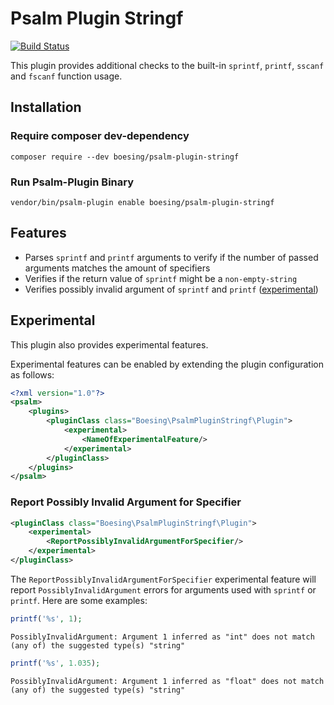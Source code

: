 # Psalm Plugin Stringf

[![Build Status](https://github.com/boesing/psalm-plugin-stringf/actions/workflows/continous-integration.yml/badge.svg)](https://github.com/boesing/psalm-plugin-stringf/actions/workflows/continous-integration.yml)

This plugin provides additional checks to the built-in `sprintf`, `printf`, `sscanf` and `fscanf` function usage.

## Installation

### Require composer dev-dependency

```
composer require --dev boesing/psalm-plugin-stringf
```

### Run Psalm-Plugin Binary

```
vendor/bin/psalm-plugin enable boesing/psalm-plugin-stringf
```

## Features

- Parses `sprintf` and `printf` arguments to verify if the number of passed arguments matches the amount of specifiers
- Verifies if the return value of `sprintf` might be a `non-empty-string`
- Verifies possibly invalid argument of `sprintf` and `printf` ([experimental](#report-possibly-invalid-argument-for-specifier))

## Experimental

This plugin also provides experimental features.

Experimental features can be enabled by extending the plugin configuration as follows:

```xml
<?xml version="1.0"?>
<psalm>
    <plugins>
        <pluginClass class="Boesing\PsalmPluginStringf\Plugin">
            <experimental>
                <NameOfExperimentalFeature/>
            </experimental>
        </pluginClass>
    </plugins>
</psalm>
```

### Report Possibly Invalid Argument for Specifier

```xml
<pluginClass class="Boesing\PsalmPluginStringf\Plugin">
    <experimental>
        <ReportPossiblyInvalidArgumentForSpecifier/>
    </experimental>
</pluginClass>
```

The `ReportPossiblyInvalidArgumentForSpecifier` experimental feature will report `PossiblyInvalidArgument` errors for
arguments used with `sprintf` or `printf`. Here are some examples:

```php
printf('%s', 1);
```

```
PossiblyInvalidArgument: Argument 1 inferred as "int" does not match (any of) the suggested type(s) "string"
```


```php
printf('%s', 1.035);
```

```
PossiblyInvalidArgument: Argument 1 inferred as "float" does not match (any of) the suggested type(s) "string"
```
